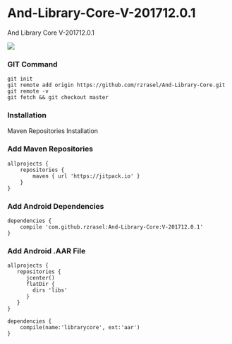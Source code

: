 # And-Library-Core-V-201712.0.1
And Library Core V-201712.0.1

[![](https://jitpack.io/v/rzrasel/And-Library-Core.svg)](https://jitpack.io/#rzrasel/And-Library-Core)

### GIT Command
```git_command
git init
git remote add origin https://github.com/rzrasel/And-Library-Core.git
git remote -v
git fetch && git checkout master
```

### Installation
Maven Repositories Installation

### Add Maven Repositories
```maven_repositories
allprojects {
    repositories {
        maven { url 'https://jitpack.io' }
    }
}
```

### Add Android Dependencies
```android_dependencies
dependencies {
    compile 'com.github.rzrasel:And-Library-Core:V-201712.0.1'
}
```

### Add Android .AAR File
```android_repositories
allprojects {
   repositories {
      jcenter()
      flatDir {
        dirs 'libs'
      }
   }
}
```
```android_dependencies
dependencies {
    compile(name:'librarycore', ext:'aar')
}
```